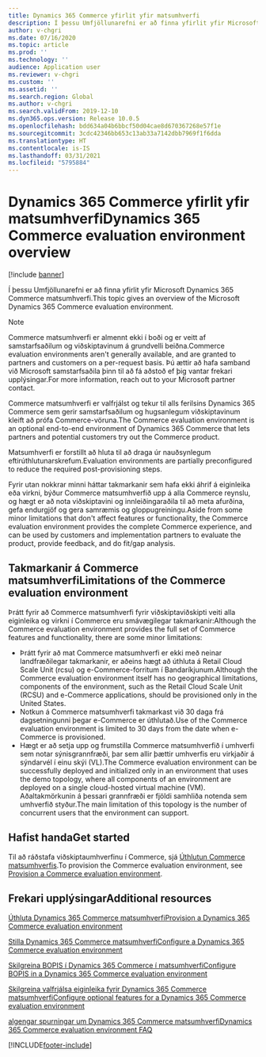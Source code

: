 ```yaml
---
title: Dynamics 365 Commerce yfirlit yfir matsumhverfi
description: Í þessu Umfjöllunarefni er að finna yfirlit yfir Microsoft Dynamics 365 Commerce matsumhverfi.
author: v-chgri
ms.date: 07/16/2020
ms.topic: article
ms.prod: ''
ms.technology: ''
audience: Application user
ms.reviewer: v-chgri
ms.custom: ''
ms.assetid: ''
ms.search.region: Global
ms.author: v-chgri
ms.search.validFrom: 2019-12-10
ms.dyn365.ops.version: Release 10.0.5
ms.openlocfilehash: bdd634a04b6bbcf50d04cae8d670367268e57f1e
ms.sourcegitcommit: 3cdc42346bb653c13ab33a7142dbb7969f1f6dda
ms.translationtype: HT
ms.contentlocale: is-IS
ms.lasthandoff: 03/31/2021
ms.locfileid: "5795884"
---
```

# <a name="dynamics-365-commerce-evaluation-environment-overview"></a><span data-ttu-id="3d549-103">Dynamics 365 Commerce yfirlit yfir matsumhverfi</span><span class="sxs-lookup"><span data-stu-id="3d549-103">Dynamics 365 Commerce evaluation environment overview</span></span>

[!include [banner](includes/banner.md)]

<span data-ttu-id="3d549-104">Í þessu Umfjöllunarefni er að finna yfirlit yfir Microsoft Dynamics 365 Commerce matsumhverfi.</span><span class="sxs-lookup"><span data-stu-id="3d549-104">This topic gives an overview of the Microsoft Dynamics 365 Commerce evaluation environment.</span></span>

> [!NOTE]
> <span data-ttu-id="3d549-105">Commerce matsumhverfi er almennt ekki í boði og er veitt af samstarfsaðilum og viðskiptavinum á grundvelli beiðna.</span><span class="sxs-lookup"><span data-stu-id="3d549-105">Commerce evaluation environments aren't generally available, and are granted to partners and customers on a per-request basis.</span></span> <span data-ttu-id="3d549-106">Þú ættir að hafa samband við Microsoft samstarfsaðila þinn til að fá aðstoð ef þig vantar frekari upplýsingar.</span><span class="sxs-lookup"><span data-stu-id="3d549-106">For more information, reach out to your Microsoft partner contact.</span></span>

<span data-ttu-id="3d549-107">Commerce matsumhverfi er valfrjálst og tekur til alls ferilsins Dynamics 365 Commerce sem gerir samstarfsaðilum og hugsanlegum viðskiptavinum kleift að prófa Commerce-vöruna.</span><span class="sxs-lookup"><span data-stu-id="3d549-107">The Commerce evaluation environment is an optional end-to-end environment of Dynamics 365 Commerce that lets partners and potential customers try out the Commerce product.</span></span>

<span data-ttu-id="3d549-108">Matsumhverfi er forstillt að hluta til að draga úr nauðsynlegum eftirúthlutunarskrefum.</span><span class="sxs-lookup"><span data-stu-id="3d549-108">Evaluation environments are partially preconfigured to reduce the required post-provisioning steps.</span></span>

<span data-ttu-id="3d549-109">Fyrir utan nokkrar minni háttar takmarkanir sem hafa ekki áhrif á eiginleika eða virkni, býður Commerce matsumhverfið upp á alla Commerce reynslu, og hægt er að nota viðskiptavini og innleiðingaraðila til að meta afurðina, gefa endurgjöf og gera samræmis og gloppugreiningu.</span><span class="sxs-lookup"><span data-stu-id="3d549-109">Aside from some minor limitations that don't affect features or functionality, the Commerce evaluation environment provides the complete Commerce experience, and can be used by customers and implementation partners to evaluate the product, provide feedback, and do fit/gap analysis.</span></span>

## <a name="limitations-of-the-commerce-evaluation-environment"></a><span data-ttu-id="3d549-110">Takmarkanir á Commerce matsumhverfi</span><span class="sxs-lookup"><span data-stu-id="3d549-110">Limitations of the Commerce evaluation environment</span></span>

<span data-ttu-id="3d549-111">Þrátt fyrir að Commerce matsumhverfi fyrir viðskiptaviðskipti veiti alla eiginleika og virkni í Commerce eru smávægilegar takmarkanir:</span><span class="sxs-lookup"><span data-stu-id="3d549-111">Although the Commerce evaluation environment provides the full set of Commerce features and functionality, there are some minor limitations:</span></span>

- <span data-ttu-id="3d549-112">Þrátt fyrir að mat Commerce matsumhverfi er ekki með neinar landfræðilegar takmarkanir, er aðeins hægt að úthluta á Retail Cloud Scale Unit (rcsu) og e-Commerce-forritum í Bandaríkjunum.</span><span class="sxs-lookup"><span data-stu-id="3d549-112">Although the Commerce evaluation environment itself has no geographical limitations, components of the environment, such as the Retail Cloud Scale Unit (RCSU) and e-Commerce applications, should be provisioned only in the United States.</span></span>
- <span data-ttu-id="3d549-113">Notkun á Commerce matsumhverfi takmarkast við 30 daga frá dagsetningunni þegar e-Commerce er úthlutað.</span><span class="sxs-lookup"><span data-stu-id="3d549-113">Use of the Commerce evaluation environment is limited to 30 days from the date when e-Commerce is provisioned.</span></span>
- <span data-ttu-id="3d549-114">Hægt er að setja upp og frumstilla Commerce matsumhverfið í umhverfi sem notar sýnisgrannfræði, þar sem allir þættir umhverfis eru virkjaðir á sýndarvél í einu skýi (VL).</span><span class="sxs-lookup"><span data-stu-id="3d549-114">The Commerce evaluation environment can be successfully deployed and initialized only in an environment that uses the demo topology, where all components of an environment are deployed on a single cloud-hosted virtual machine (VM).</span></span> <span data-ttu-id="3d549-115">Aðaltakmörkunin á þessari grannfræði er fjöldi samhliða notenda sem umhverfið styður.</span><span class="sxs-lookup"><span data-stu-id="3d549-115">The main limitation of this topology is the number of concurrent users that the environment can support.</span></span>

## <a name="get-started"></a><span data-ttu-id="3d549-116">Hafist handa</span><span class="sxs-lookup"><span data-stu-id="3d549-116">Get started</span></span>

<span data-ttu-id="3d549-117">Til að ráðstafa viðskiptaumhverfinu í Commerce, sjá [Úthlutun Commerce matsumhverfis](provisioning-guide.md).</span><span class="sxs-lookup"><span data-stu-id="3d549-117">To provision the Commerce evaluation environment, see [Provision a Commerce evaluation environment](provisioning-guide.md).</span></span>

## <a name="additional-resources"></a><span data-ttu-id="3d549-118">Frekari upplýsingar</span><span class="sxs-lookup"><span data-stu-id="3d549-118">Additional resources</span></span>

[<span data-ttu-id="3d549-119">Úthluta Dynamics 365 Commerce matsumhverfi</span><span class="sxs-lookup"><span data-stu-id="3d549-119">Provision a Dynamics 365 Commerce evaluation environment</span></span>](provisioning-guide.md)

[<span data-ttu-id="3d549-120">Stilla Dynamics 365 Commerce matsumhverfi</span><span class="sxs-lookup"><span data-stu-id="3d549-120">Configure a Dynamics 365 Commerce evaluation environment</span></span>](cpe-post-provisioning.md)

[<span data-ttu-id="3d549-121">Skilgreina BOPIS í Dynamics 365 Commerce í matsumhverfi</span><span class="sxs-lookup"><span data-stu-id="3d549-121">Configure BOPIS in a Dynamics 365 Commerce evaluation environment</span></span>](cpe-bopis.md)

[<span data-ttu-id="3d549-122">Skilgreina valfrjálsa eiginleika fyrir Dynamics 365 Commerce matsumhverfi</span><span class="sxs-lookup"><span data-stu-id="3d549-122">Configure optional features for a Dynamics 365 Commerce evaluation environment</span></span>](cpe-optional-features.md)

[<span data-ttu-id="3d549-123">algengar spurningar um Dynamics 365 Commerce matsumhverfi</span><span class="sxs-lookup"><span data-stu-id="3d549-123">Dynamics 365 Commerce evaluation environment FAQ</span></span>](cpe-faq.md)


[!INCLUDE[footer-include](../includes/footer-banner.md)]
